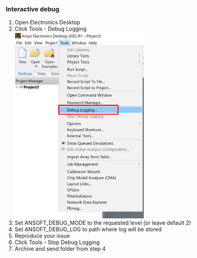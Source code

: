 ### Interactive debug

1. Open Electronics Desktop
2. Click Tools - Debug Logging
   <img src="images/interactive/int.jpg" style="zoom:50%;" />
3. Set ANSOFT_DEBUG_MODE to the requested level (or leave default 2)
4. Set ANSOFT_DEBUG_LOG to path where log will be stored
5. Reproduce your issue
6. Click Tools - Stop Debug Logging
7. Archive and send folder from step 4


